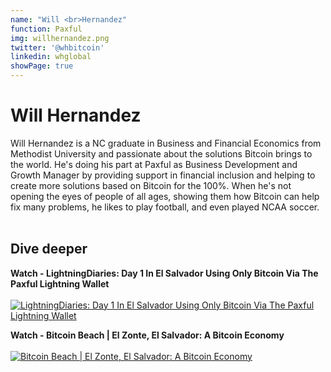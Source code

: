 ```yaml
---
name: "Will <br>Hernandez"
function: Paxful
img: willhernandez.png
twitter: '@whbitcoin'
linkedin: whglobal
showPage: true
---
```


# Will Hernandez
 
Will Hernandez is a NC graduate in Business and Financial Economics from Methodist University and passionate about the solutions Bitcoin brings to the world. He's doing his part at Paxful as Business Development and Growth Manager by providing support in financial inclusion and helping to create more solutions based on Bitcoin for the 100%. When he's not opening the eyes of people of all ages, showing them how Bitcoin can help fix many problems, he likes to play football, and even played NCAA soccer. 
<br><br>

## Dive deeper


<div class="grid grid-cols-1 md:grid-cols-2 gap-5">
<div class="p-3 my-2">

**Watch - LightningDiaries: Day 1 In El Salvador Using Only Bitcoin Via The Paxful Lightning Wallet** <br><br>
[ ![LightningDiaries: Day 1 In El Salvador Using Only Bitcoin Via The Paxful Lightning Wallet](/content/will_paxfulwallet.png)](https://www.youtube.com/watch?v=O9EwK3nvsIk/)
</div>

<div class="p-3 my-2">

**Watch - Bitcoin Beach | El Zonte, El Salvador: A Bitcoin Economy** <br><br>
[ ![Bitcoin Beach | El Zonte, El Salvador: A Bitcoin Economy](/content/will_bitcoinbeach.png)](https://www.youtube.com/watch?v=xnqHODbC2Tc/)
</div>

</div>

<br>






